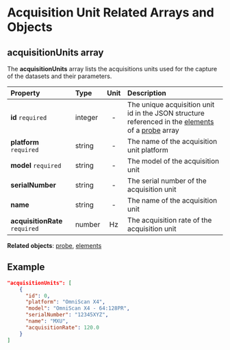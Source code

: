 # Acquisition Unit Related Arrays and Objects

## **acquisitionUnits** array

The **acquisitionUnits** array lists the acquisitions units used for the capture of the datasets and their parameters.

| Property                       | Type    | Unit | Description                                                                                                                                            |
| :----------------------------- | :------ | :--: | :----------------------------------------------------------------------------------------------------------------------------------------------------- |
| **id** `required`              | integer |  -   | The unique acquisition unit id in the JSON structure referenced in the [elements](probes.md#elements-array) of a [probe](probes.md#probes-array) array |
| **platform** `required`        | string  |  -   | The name of the acquisition unit platform                                                                                                              |
| **model** `required`           | string  |  -   | The model of the acquisition unit                                                                                                                      |
| **serialNumber**               | string  |  -   | The serial number of the acquisition unit                                                                                                              |
| **name**                       | string  |  -   | The name of the acquisition unit                                                                                                                       |
| **acquisitionRate** `required` | number  |  Hz  | The acquisition rate of the acquisition unit                                                                                                           |

**Related objects**: [probe](probes.md#probes-array), [elements](probes.md#elements-array)

## Example

```json
"acquisitionUnits": [
    {
      "id": 0,
      "platform": "OmniScan X4",
      "model": "OmniScan X4 - 64:128PR",
      "serialNumber": "12345XYZ",
      "name": "MXU",
      "acquisitionRate": 120.0
    }
]
```

